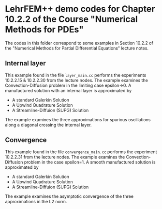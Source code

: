 # LehrFEM++ demo codes for Chapter 10.2.2 of the Course "Numerical Methods for PDEs"

The codes in this folder correspond to some examples in Section 10.2.2 of the "Numerical Methods for Partial Differential Equations" lecture notes. 

## Internal layer

This example found in the file `layer_main.cc` performs the experiments 10.2.2.15 & 10.2.2.30 from the lecture nodes. The example examines the Convection-Diffusion problem in the limiting case epsilon->0. A manufactured solution  with an internal layer is approximated by 

- A standard Galerkin Solution
- A Upwind Quadrature Solution
- A Streamline-Diffuion (SUPG) Solution

The example examines the three approximations for spurious oscillations along a diagonal crossing the internal layer.

## Convergence
This example found in the file `convergence_main.cc` performs the experiment 10.2.2.31 from the lecture nodes. The example examines the Convection-Diffusion problem in the case epsilon=1. A smooth manufactured solution is approximated by 

- A standard Galerkin Solution
- A Upwind Quadrature Solution
- A Streamline-Diffuion (SUPG) Solution

The example examines the asymptotic convergence of the three approximations in the L2 norm.